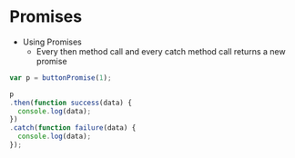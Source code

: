 # Promises

* Using Promises
  * Every then method call and every catch method call returns a new promise
```js
var p = buttonPromise(1);

p
.then(function success(data) {
  console.log(data);
})
.catch(function failure(data) {
  console.log(data);
});
```
